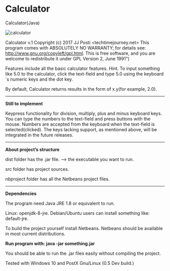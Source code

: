 # Calculator
Calculator(Java)

![calculator](https://user-images.githubusercontent.com/29865797/32137320-46303fce-bc26-11e7-8ce9-d1259aaf616d.jpg)

Calculator v.1 Copyright (c) 2017 JJ Posti <techtimejourney.net> This program comes with ABSOLUTELY NO WARRANTY; for details see: http://www.gnu.org/copyleft/gpl.html. This is free software, and you are welcome to redistribute it under GPL Version 2, June 1991")
 
Features include all the basic calculator features.
Hint. To input something like 5.0 to the calculator, click the text-field and type 5.0 using the keyboard´s numeric keys and the dot key.

By default, Calculator returns results in the form of x.y(for example, 2.0). 
_______________________________

<b>Still to implement</b> 

Keypress functionality for division, multiply, plus and minus keyboard keys.
You can type the numbers to the text-field and press buttons with the mouse. Numbers are accepted from the keyboard when the text-field is selected(clicked). The keys lacking support, as mentioned above, will be integrated in the future releases.

___________________________________

<b>About project’s structure</b>

dist folder has the .jar file. --> the executable you want to run. 

src folder has project sources. 

nbproject folder has all the Netbeans project files.

______________________________________

<b>Dependencies</b>

The program need Java JRE 1.8 or equivalent to run.

Linux: openjdk-8-jre. Debian/Ubuntu users can install something like: default-jre.

To build the project yourself install Netbeans. Netbeans should be available in most current distributions.

<b>Run program with: java -jar something.jar</b>

You should be able to run the .jar files easily without compiling the project.

Tested with Windows 10 and PostX Gnu/Linux (0.5 Dev build.)

